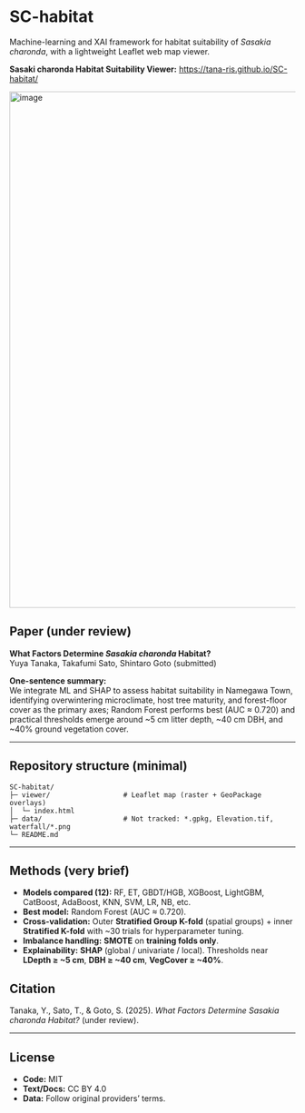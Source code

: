 
# SC-habitat
Machine-learning and XAI framework for habitat suitability of *Sasakia charonda*, with a lightweight Leaflet web map viewer.

**Sasaki charonda Habitat Suitability Viewer:** https://tana-ris.github.io/SC-habitat/

<a href="https://tana-ris.github.io/SC-habitat/" rel="noopener noreferrer">
  <img width="1919" height="910" alt="image"
       src="https://github.com/user-attachments/assets/2550e0b4-3dce-4d3c-89ab-4a94c2eb3d74" />

</a>

## Paper (under review)
**What Factors Determine *Sasakia charonda* Habitat?**  
Yuya Tanaka, Takafumi Sato, Shintaro Goto (submitted)

**One-sentence summary:**  
We integrate ML and SHAP to assess habitat suitability in Namegawa Town, identifying overwintering microclimate, host tree maturity, and forest-floor cover as the primary axes; Random Forest performs best (AUC ≈ 0.720) and practical thresholds emerge around ~5 cm litter depth, ~40 cm DBH, and ~40% ground vegetation cover.

---

## Repository structure (minimal)

```
SC-habitat/
├─ viewer/                  # Leaflet map (raster + GeoPackage overlays)
│  └─ index.html
├─ data/                    # Not tracked: *.gpkg, Elevation.tif, waterfall/*.png
└─ README.md
```

---


## Methods (very brief)

- **Models compared (12):** RF, ET, GBDT/HGB, XGBoost, LightGBM, CatBoost, AdaBoost, KNN, SVM, LR, NB, etc.  
- **Best model:** Random Forest (AUC ≈ 0.720).  
- **Cross-validation:** Outer **Stratified Group K-fold** (spatial groups) + inner **Stratified K-fold** with ~30 trials for hyperparameter tuning.  
- **Imbalance handling:** **SMOTE** on **training folds only**.  
- **Explainability:** **SHAP** (global / univariate / local). Thresholds near **LDepth ≥ ~5 cm**, **DBH ≥ ~40 cm**, **VegCover ≥ ~40%**.


## Citation

Tanaka, Y., Sato, T., & Goto, S. (2025). *What Factors Determine Sasakia charonda Habitat?* (under review).

---

## License

- **Code:** MIT  
- **Text/Docs:** CC BY 4.0  
- **Data:** Follow original providers’ terms.
